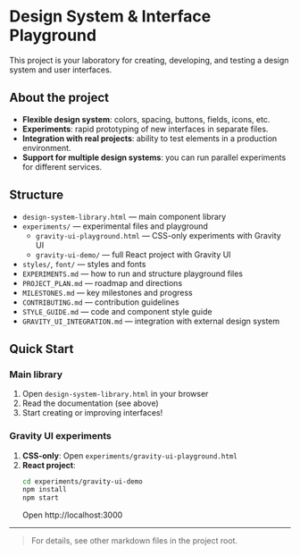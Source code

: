 # Design System & Interface Playground

This project is your laboratory for creating, developing, and testing a design system and user interfaces.

## About the project

- **Flexible design system**: colors, spacing, buttons, fields, icons, etc.
- **Experiments**: rapid prototyping of new interfaces in separate files.
- **Integration with real projects**: ability to test elements in a production environment.
- **Support for multiple design systems**: you can run parallel experiments for different services.

## Structure

- `design-system-library.html` — main component library
- `experiments/` — experimental files and playground
  - `gravity-ui-playground.html` — CSS-only experiments with Gravity UI
  - `gravity-ui-demo/` — full React project with Gravity UI
- `styles/`, `font/` — styles and fonts
- `EXPERIMENTS.md` — how to run and structure playground files
- `PROJECT_PLAN.md` — roadmap and directions
- `MILESTONES.md` — key milestones and progress
- `CONTRIBUTING.md` — contribution guidelines
- `STYLE_GUIDE.md` — code and component style guide
- `GRAVITY_UI_INTEGRATION.md` — integration with external design system

## Quick Start

### Main library
1. Open `design-system-library.html` in your browser
2. Read the documentation (see above)
3. Start creating or improving interfaces!

### Gravity UI experiments
1. **CSS-only**: Open `experiments/gravity-ui-playground.html`
2. **React project**:
   ```bash
   cd experiments/gravity-ui-demo
   npm install
   npm start
   ```
   Open http://localhost:3000

---

> For details, see other markdown files in the project root. 